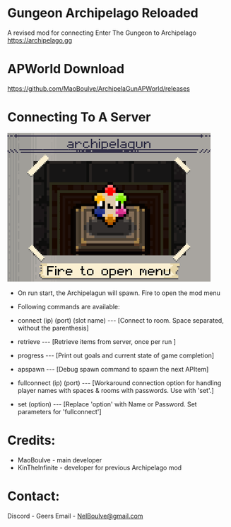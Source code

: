 # Gungeon Archipelago Reloaded
A revised mod for connecting Enter The Gungeon to Archipelago https://archipelago.gg


# APWorld Download

https://github.com/MaoBoulve/ArchipelaGunAPWorld/releases

# Connecting To A Server
![archipelagun sprite](archipelagun.png)

 * On run start, the Archipelagun will spawn. Fire to open the mod menu
 
 * Following commands are available:
 * connect (ip) (port) (slot name) --- [Connect to room. Space separated, without the parenthesis]
 * retrieve --- [Retrieve items from server, once per run ]
 * progress --- [Print out goals and current state of game completion]
 * apspawn --- [Debug spawn command  to spawn the next APItem]
 
 * fullconnect (ip) (port) --- [Workaround connection option for handling player names with spaces & rooms with passwords. Use with 'set'.]
 * set (option) --- [Replace 'option' with Name or Password. Set parameters for 'fullconnect']


# Credits:
 * MaoBoulve - main developer
 * KinTheInfinite - developer for previous Archipelago mod
 
# Contact:
 Discord - Geers
 Email - NelBoulve@gmail.com